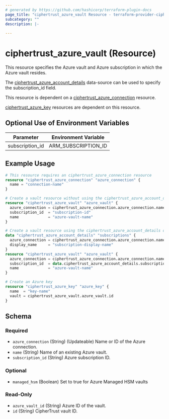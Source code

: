 ```yaml
---
# generated by https://github.com/hashicorp/terraform-plugin-docs
page_title: "ciphertrust_azure_vault Resource - terraform-provider-ciphertrust"
subcategory: ""
description: |-
  
---
```


# ciphertrust_azure_vault (Resource)

This resource specifies the Azure vault and Azure subscription in which the Azure vault resides.

The [ciphertrust_azure_account_details](https://registry.terraform.io/providers/ThalesGroup/ciphertrust/latest/docs/data-sources/azure_account_details) data-source can be used to specify the subscription_id field.

This resource is dependent on a [ciphertrust_azure_connection](https://registry.terraform.io/providers/ThalesGroup/ciphertrust/latest/docs/resources/azure_connection) resource.

[ciphertrust_azure_key](https://registry.terraform.io/providers/ThalesGroup/ciphertrust/latest/docs/resources/azure_key) resources are dependent on this resource.

## Optional Use of Environment Variables

| Parameter       | Environment Variable |
|-----------------|----------------------|
| subscription_id | ARM_SUBSCRIPTION_ID  |

## Example Usage

```terraform
# This resource requires an ciphertrust_azure_connection resource
resource "ciphertrust_azure_connection" "azure_connection" {
  name = "connection-name"
}

# Create a vault resource without using the ciphertrust_azure_account_details data-source and assign it to the connection
resource "ciphertrust_azure_vault" "azure_vault" {
  azure_connection = ciphertrust_azure_connection.azure_connection.name
  subscription_id  = "subscription-id"
  name             = "azure-vault-name"
}

# Create a vault resource using the ciphertrust_azure_account_details data-source and assign it to the connection
data "ciphertrust_azure_account_details" "subscriptions" {
  azure_connection = ciphertrust_azure_connection.azure_connection.name
  display_name     = "subscription-display-name"
}
resource "ciphertrust_azure_vault" "azure_vault" {
  azure_connection = ciphertrust_azure_connection.azure_connection.name
  subscription_id  = data.ciphertrust_azure_account_details.subscriptions.subscription_id
  name             = "azure-vault-name"
}

# Create an Azure key
resource "ciphertrust_azure_key" "azure_key" {
  name  = "key-name"
  vault = ciphertrust_azure_vault.azure_vault.id
}
```

<!-- schema generated by tfplugindocs -->
## Schema

### Required

- `azure_connection` (String) (Updateable) Name or ID of the Azure connection.
- `name` (String) Name of an existing Azure vault.
- `subscription_id` (String) Azure subscription ID.

### Optional

- `managed_hsm` (Boolean) Set to true for Azure Managed HSM vaults

### Read-Only

- `azure_vault_id` (String) Azure ID of the vault.
- `id` (String) CipherTrust vault ID.
